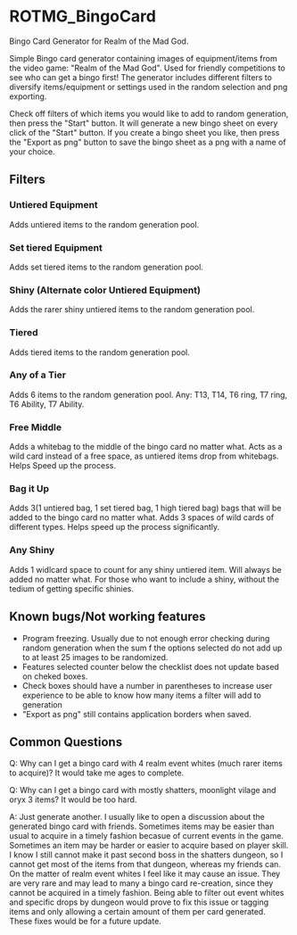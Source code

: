 # ROTMG_BingoCard
 Bingo Card Generator for Realm of the Mad God.

Simple Bingo card generator containing images of equipment/items from the video game: "Realm of the Mad God".
Used for friendly competitions to see who can get a bingo first! The generator includes different filters to
diversify items/equipment or settings used in the random selection and png exporting.

Check off filters of which items you would like to add to random generation, then press the "Start" button.
It will generate a new bingo sheet on every click of the "Start" button. If you create a bingo sheet you
like, then press the "Export as png" button to save the bingo sheet as a png with a name of your choice.

## Filters

### Untiered Equipment
Adds untiered items to the random generation pool.

### Set tiered Equipment
Adds set tiered items to the random generation pool.

### Shiny (Alternate color Untiered Equipment)
Adds the rarer shiny untiered items to the random generation pool.

### Tiered
Adds tiered items to the random generation pool.

### Any of a Tier
Adds 6 items to the random generation pool. Any: T13, T14, T6 ring, T7 ring, T6 Ability, T7 Ability.

### Free Middle
Adds a whitebag to the middle of the bingo card no matter what. Acts as a wild card instead of a free space,
as untiered items drop from whitebags. Helps Speed up the process.

### Bag it Up
Adds 3(1 untiered bag, 1 set tiered bag, 1 high tiered bag) bags that will be added to the bingo card no matter
what. Adds 3 spaces of wild cards of different types. Helps speed up the process significantly.

### Any Shiny
Adds 1 widlcard space to count for any shiny untiered item. Will always be added no matter what. For those who
want to include a shiny, without the tedium of getting specific shinies.

## Known bugs/Not working features
- Program freezing. Usually due to not enough error checking during random generation when the sum f the options
  selected do not add up to at least 25 images to be randomized.
- Features selected counter below the checklist does not update based on cheked boxes.
- Check boxes should have a number in parentheses to increase user experience to be able to know how many items a
  filter will add to generation
- "Export as png" still contains application borders when saved.

## Common Questions
Q: Why can I get a bingo card with 4 realm event whites (much rarer items to acquire)? It would take me ages to complete.

Q: Why can I get a bingo card with mostly shatters, moonlight vilage and oryx 3 items? It would be too hard.

A: Just generate another. I usually like to open a discussion about the generated bingo card with friends. Sometimes
 items may be easier than usual to acquire in a timely fashion becasue of current events in the game. Sometimes an item
 may be harder or easier to acquire based on player skill. I know I still cannot make it past second boss in the 
 shatters dungeon, so I cannot get most of the items from that dungeon, whereas my friends can. On the matter of realm 
 event whites I feel like it may cause an issue. They are very rare and may lead to many a bingo card re-creation, 
 since they cannot be acquired in a timely fashion. Being able to filter out event whites and specific drops by dungeon
 would prove to fix this issue or tagging items and only allowing a certain amount of them per card generated. These 
 fixes would be for a future update.
